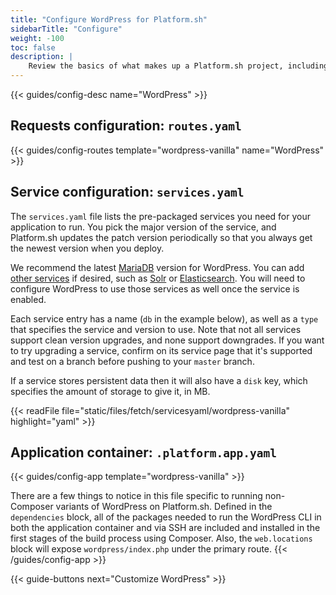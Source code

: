 ```yaml
---
title: "Configure WordPress for Platform.sh"
sidebarTitle: "Configure"
weight: -100
toc: false
description: |
    Review the basics of what makes up a Platform.sh project, including its three principle configuration files and how to define them for WordPress.
---
```


{{< guides/config-desc name="WordPress" >}}

## Requests configuration: `routes.yaml`

{{< guides/config-routes template="wordpress-vanilla" name="WordPress" >}}

## Service configuration: `services.yaml`

The `services.yaml` file lists the pre-packaged services you need for your application to run. You pick the major version of the service, and Platform.sh updates the patch version periodically so that you always get the newest version when you deploy.

We recommend the latest [MariaDB](/configuration/services/mysql.md) version for WordPress. You can add [other services](/configuration/services/_index.md) if desired, such as [Solr](/configuration/services/solr.md) or [Elasticsearch](/configuration/services/elasticsearch.md). You will need to configure WordPress to use those services as well once the service is enabled.

Each service entry has a name (`db` in the example below), as well as a `type` that specifies the service and version to use.  Note that not all services support clean version upgrades, and none support downgrades.  If you want to try upgrading a service, confirm on its service page that it's supported and test on a branch before pushing to your `master` branch.

If a service stores persistent data then it will also have a `disk` key, which specifies the amount of storage to give it, in MB.

{{< readFile file="static/files/fetch/servicesyaml/wordpress-vanilla" highlight="yaml" >}}

## Application container: `.platform.app.yaml`

{{< guides/config-app template="wordpress-vanilla" >}}

There are a few things to notice in this file specific to running non-Composer variants of WordPress on Platform.sh. Defined in the `dependencies` block, all of the packages needed to run the WordPress CLI in both the application container and via SSH are included and installed in the first stages of the build process using Composer. Also, the `web.locations` block will expose `wordpress/index.php` under the primary route. 
{{< /guides/config-app >}}

{{< guide-buttons next="Customize WordPress" >}}


